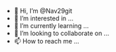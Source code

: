 - 👋 Hi, I’m @Nav29git
- 👀 I’m interested in ...
- 🌱 I’m currently learning ...
- 💞️ I’m looking to collaborate on ...
- 📫 How to reach me ...

<!---
Nav29git/Nav29git is a ✨ special ✨ repository because its `README.md` (this file) appears on your GitHub profile.
You can click the Preview link to take a look at your changes.
--->
